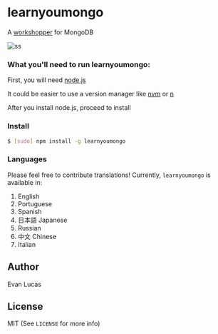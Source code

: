 # learnyoumongo

A [workshopper](https://github.com/workshopper/workshopper) for MongoDB

![ss](https://raw.githubusercontent.com/evanlucas/learnyoumongo/master/screenshot.png)

### What you'll need to run learnyoumongo:

First, you will need [node.js](https://nodejs.org)

It could be easier to use a version manager like [nvm](https://github.com/creationix/nvm) or [n](https://github.com/tj/n)

After you install node.js, proceed to install

### Install

```bash
$ [sudo] npm install -g learnyoumongo
```

### Languages

Please feel free to contribute translations!
Currently, `learnyoumongo` is available in:
1. English
2. Portuguese
3. Spanish
4. 日本語 Japanese
5. Russian
6. 中文 Chinese
7. Italian

## Author

Evan Lucas

## License

MIT (See `LICENSE` for more info)
